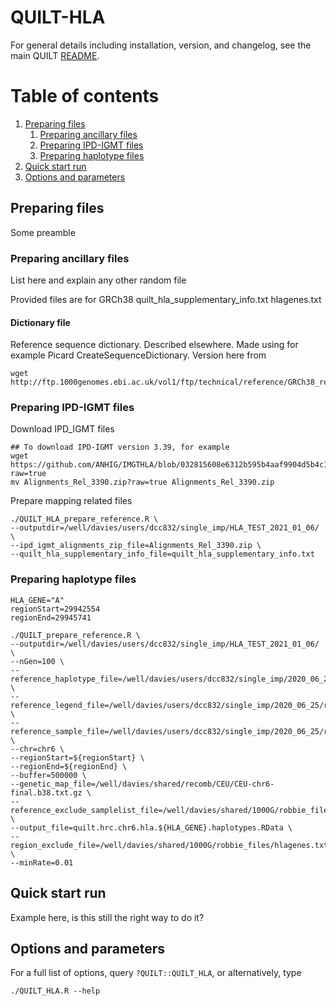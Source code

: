 QUILT-HLA
=========

For general details including installation, version, and changelog, see the main QUILT [README](https://github.com/rwdavies/QUILT).

# Table of contents
1. [Preparing files](#paragraph-preparing)
    1. [Preparing ancillary files](#paragraph-ancillary-files)
    2. [Preparing IPD-IGMT files](#paragraph-preparing-ipdigmt)
    3. [Preparing haplotype files](#paragraph-preparing-haplotypes)
2. [Quick start run](#paragraph-quickstart)
3. [Options and parameters](#paragraph-optionsparams)

## Preparing files <a name="paragraph-preparing"></a>

Some preamble

### Preparing ancillary files <a name="paragraph-ancillary-files"></a>


List here and explain any other random file

Provided files are for GRCh38
quilt_hla_supplementary_info.txt
hlagenes.txt 


#### Dictionary file

Reference sequence dictionary. Described elsewhere. Made using for example Picard CreateSequenceDictionary. Version here from 
```
wget http://ftp.1000genomes.ebi.ac.uk/vol1/ftp/technical/reference/GRCh38_reference_genome/GRCh38_full_analysis_set_plus_decoy_hla.dict
```

### Preparing IPD-IGMT files <a name="paragraph-preparing-ipdigmt"></a>

Download IPD_IGMT files
```
## To download IPD-IGMT version 3.39, for example
wget https://github.com/ANHIG/IMGTHLA/blob/032815608e6312b595b4aaf9904d5b4c189dd6dc/Alignments_Rel_3390.zip?raw=true
mv Alignments_Rel_3390.zip?raw=true Alignments_Rel_3390.zip
```
Prepare mapping related files
```
./QUILT_HLA_prepare_reference.R \
--outputdir=/well/davies/users/dcc832/single_imp/HLA_TEST_2021_01_06/ \
--ipd_igmt_alignments_zip_file=Alignments_Rel_3390.zip \
--quilt_hla_supplementary_info_file=quilt_hla_supplementary_info.txt
```


### Preparing haplotype files <a name="paragraph-preparing-haplotypes"></a>
```
HLA_GENE="A"
regionStart=29942554
regionEnd=29945741
    
./QUILT_prepare_reference.R \
--outputdir=/well/davies/users/dcc832/single_imp/HLA_TEST_2021_01_06/ \
--nGen=100 \
--reference_haplotype_file=/well/davies/users/dcc832/single_imp/2020_06_25/ref_panels/hrc.chr6.hap.clean.gz \
--reference_legend_file=/well/davies/users/dcc832/single_imp/2020_06_25/ref_panels/hrc.chr6.legend.clean.gz \
--reference_sample_file=/well/davies/users/dcc832/single_imp/2020_06_25/ref_panels/hrc.chr6.samples.reheadered2 \
--chr=chr6 \
--regionStart=${regionStart} \
--regionEnd=${regionEnd} \
--buffer=500000 \
--genetic_map_file=/well/davies/shared/recomb/CEU/CEU-chr6-final.b38.txt.gz \
--reference_exclude_samplelist_file=/well/davies/shared/1000G/robbie_files/hlauntyped${HLA_GENE}.excludefivepop.txt \
--output_file=quilt.hrc.chr6.hla.${HLA_GENE}.haplotypes.RData \
--region_exclude_file=/well/davies/shared/1000G/robbie_files/hlagenes.txt \
--minRate=0.01
```



## Quick start run <a name="paragraph-quickstart"></a>

Example here, is this still the right way to do it?

## Options and parameters <a name="paragraph-optionsparams"></a>

For a full list of options, query `?QUILT::QUILT_HLA`, or alternatively, type 
```
./QUILT_HLA.R --help
```
